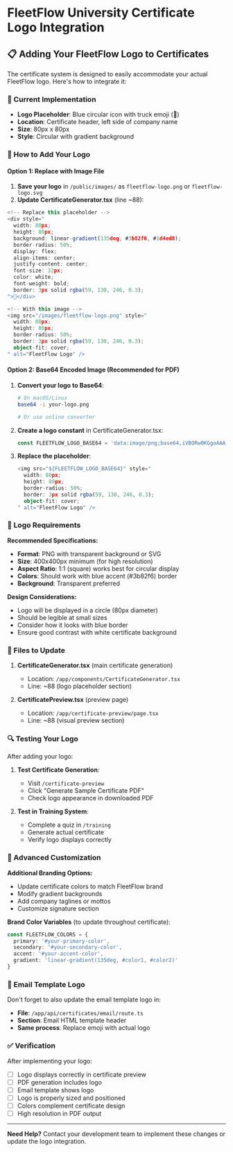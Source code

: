 # FleetFlow University Certificate Logo Integration

## 📋 Adding Your FleetFlow Logo to Certificates

The certificate system is designed to easily accommodate your actual FleetFlow logo. Here's how to integrate it:

### 🎯 Current Implementation
- **Logo Placeholder**: Blue circular icon with truck emoji (🚛)
- **Location**: Certificate header, left side of company name
- **Size**: 80px x 80px
- **Style**: Circular with gradient background

### 🔧 How to Add Your Logo

#### Option 1: Replace with Image File
1. **Save your logo** in `/public/images/` as `fleetflow-logo.png` or `fleetflow-logo.svg`
2. **Update CertificateGenerator.tsx** (line ~88):

```typescript
<!-- Replace this placeholder -->
<div style="
  width: 80px;
  height: 80px;
  background: linear-gradient(135deg, #3b82f6, #1d4ed8);
  border-radius: 50%;
  display: flex;
  align-items: center;
  justify-content: center;
  font-size: 32px;
  color: white;
  font-weight: bold;
  border: 3px solid rgba(59, 130, 246, 0.3);
">🚛</div>

<!-- With this image -->
<img src="/images/fleetflow-logo.png" style="
  width: 80px;
  height: 80px;
  border-radius: 50%;
  border: 3px solid rgba(59, 130, 246, 0.3);
  object-fit: cover;
" alt="FleetFlow Logo" />
```

#### Option 2: Base64 Encoded Image (Recommended for PDF)
1. **Convert your logo to Base64**:
   ```bash
   # On macOS/Linux
   base64 -i your-logo.png
   
   # Or use online converter
   ```

2. **Create a logo constant** in CertificateGenerator.tsx:
   ```typescript
   const FLEETFLOW_LOGO_BASE64 = 'data:image/png;base64,iVBORw0KGgoAAAANSUhEUgAA...'
   ```

3. **Replace the placeholder**:
   ```typescript
   <img src="${FLEETFLOW_LOGO_BASE64}" style="
     width: 80px;
     height: 80px;
     border-radius: 50%;
     border: 3px solid rgba(59, 130, 246, 0.3);
     object-fit: cover;
   " alt="FleetFlow Logo" />
   ```

### 🎨 Logo Requirements

**Recommended Specifications:**
- **Format**: PNG with transparent background or SVG
- **Size**: 400x400px minimum (for high resolution)
- **Aspect Ratio**: 1:1 (square) works best for circular display
- **Colors**: Should work with blue accent (#3b82f6) border
- **Background**: Transparent preferred

**Design Considerations:**
- Logo will be displayed in a circle (80px diameter)
- Should be legible at small sizes
- Consider how it looks with blue border
- Ensure good contrast with white certificate background

### 📍 Files to Update

1. **CertificateGenerator.tsx** (main certificate generation)
   - Location: `/app/components/CertificateGenerator.tsx`
   - Line: ~88 (logo placeholder section)

2. **CertificatePreview.tsx** (preview page)
   - Location: `/app/certificate-preview/page.tsx`
   - Line: ~88 (visual preview section)

### 🔍 Testing Your Logo

After adding your logo:

1. **Test Certificate Generation**:
   - Visit `/certificate-preview`
   - Click "Generate Sample Certificate PDF"
   - Check logo appearance in downloaded PDF

2. **Test in Training System**:
   - Complete a quiz in `/training`
   - Generate actual certificate
   - Verify logo displays correctly

### 🚀 Advanced Customization

**Additional Branding Options:**
- Update certificate colors to match FleetFlow brand
- Modify gradient backgrounds
- Add company taglines or mottos
- Customize signature section

**Brand Color Variables** (to update throughout certificate):
```typescript
const FLEETFLOW_COLORS = {
  primary: '#your-primary-color',
  secondary: '#your-secondary-color',
  accent: '#your-accent-color',
  gradient: 'linear-gradient(135deg, #color1, #color2)'
}
```

### 📧 Email Template Logo

Don't forget to also update the email template logo in:
- **File**: `/app/api/certificates/email/route.ts`
- **Section**: Email HTML template header
- **Same process**: Replace emoji with actual logo

### ✅ Verification

After implementing your logo:
- [ ] Logo displays correctly in certificate preview
- [ ] PDF generation includes logo
- [ ] Email template shows logo
- [ ] Logo is properly sized and positioned
- [ ] Colors complement certificate design
- [ ] High resolution in PDF output

---

**Need Help?** 
Contact your development team to implement these changes or update the logo integration.
